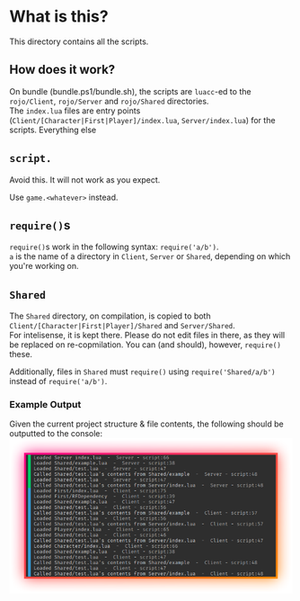 # What is this?

This directory contains all the scripts.

## How does it work?

On bundle (bundle.ps1/bundle.sh), the scripts are `luacc`-ed to the `rojo/Client`, `rojo/Server` and `rojo/Shared` directories.<br/>
The `index.lua` files are entry points (`Client/[Character|First|Player]/index.lua`, `Server/index.lua`) for the scripts. Everything else

## `script.`

Avoid this. It will not work as you expect.

Use `game.<whatever>` instead.

## `require()`s

`require()`s work in the following syntax: `require('a/b')`.<br/>
`a` is the name of a directory in `Client`, `Server` or `Shared`, depending on which you're working on.

## `Shared`

The `Shared` directory, on compilation, is copied to both `Client/[Character|First|Player]/Shared` and `Server/Shared`.<br/>
For intelisense, it is kept there. Please do not edit files in there, as they will be replaced on re-copmilation. You can (and should), however, `require()` these.

Additionally, files in `Shared` must `require()` using `require('Shared/a/b')` instead of `require('a/b')`.

### Example Output

Given the current project structure & file contents, the following should be outputted to the console:
![Image](../ghassets/OutputExample.png)
